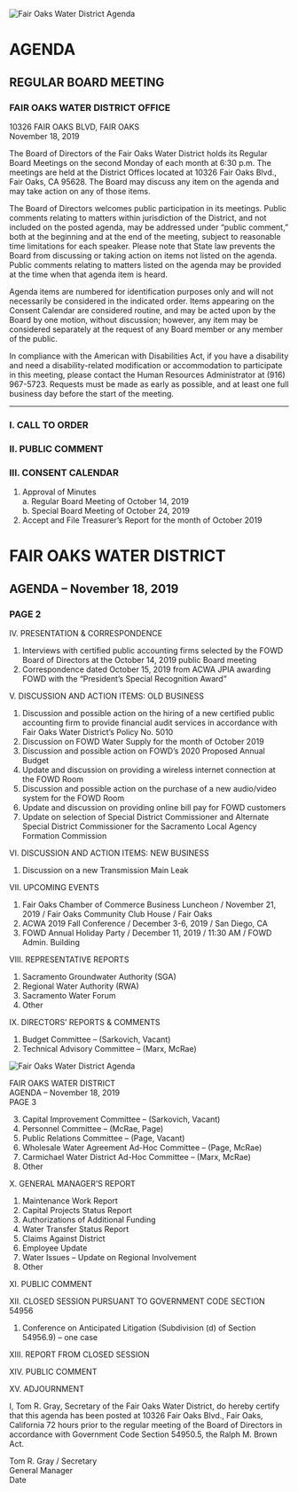 <!-- Page 1 -->
![Fair Oaks Water District Agenda](https://www.fairoakswater.org/wp-content/uploads/2019/11/Agenda-11-18-19-1.jpg)

# AGENDA
## REGULAR BOARD MEETING

### FAIR OAKS WATER DISTRICT OFFICE  
10326 FAIR OAKS BLVD, FAIR OAKS  
November 18, 2019

The Board of Directors of the Fair Oaks Water District holds its Regular Board Meetings on the second Monday of each month at 6:30 p.m. The meetings are held at the District Offices located at 10326 Fair Oaks Blvd., Fair Oaks, CA 95628. The Board may discuss any item on the agenda and may take action on any of those items.

The Board of Directors welcomes public participation in its meetings. Public comments relating to matters within jurisdiction of the District, and not included on the posted agenda, may be addressed under “public comment,” both at the beginning and at the end of the meeting, subject to reasonable time limitations for each speaker. Please note that State law prevents the Board from discussing or taking action on items not listed on the agenda. Public comments relating to matters listed on the agenda may be provided at the time when that agenda item is heard.

Agenda items are numbered for identification purposes only and will not necessarily be considered in the indicated order. Items appearing on the Consent Calendar are considered routine, and may be acted upon by the Board by one motion, without discussion; however, any item may be considered separately at the request of any Board member or any member of the public.

In compliance with the American with Disabilities Act, if you have a disability and need a disability-related modification or accommodation to participate in this meeting, please contact the Human Resources Administrator at (916) 967-5723. Requests must be made as early as possible, and at least one full business day before the start of the meeting.

---

### I. CALL TO ORDER  
### II. PUBLIC COMMENT  
### III. CONSENT CALENDAR  
1. Approval of Minutes  
   a. Regular Board Meeting of October 14, 2019  
   b. Special Board Meeting of October 24, 2019  
2. Accept and File Treasurer’s Report for the month of October 2019  
<!-- Page 2 -->
# FAIR OAKS WATER DISTRICT  
## AGENDA – November 18, 2019  
### PAGE 2  

IV. PRESENTATION & CORRESPONDENCE  
1. Interviews with certified public accounting firms selected by the FOWD Board of Directors at the October 14, 2019 public Board meeting  
2. Correspondence dated October 15, 2019 from ACWA JPIA awarding FOWD with the “President’s Special Recognition Award”  

V. DISCUSSION AND ACTION ITEMS: OLD BUSINESS  
1. Discussion and possible action on the hiring of a new certified public accounting firm to provide financial audit services in accordance with Fair Oaks Water District’s Policy No. 5010  
2. Discussion on FOWD Water Supply for the month of October 2019  
3. Discussion and possible action on FOWD’s 2020 Proposed Annual Budget  
4. Update and discussion on providing a wireless internet connection at the FOWD Room  
5. Discussion and possible action on the purchase of a new audio/video system for the FOWD Room  
6. Update and discussion on providing online bill pay for FOWD customers  
7. Update on selection of Special District Commissioner and Alternate Special District Commissioner for the Sacramento Local Agency Formation Commission  

VI. DISCUSSION AND ACTION ITEMS: NEW BUSINESS  
1. Discussion on a new Transmission Main Leak  

VII. UPCOMING EVENTS  
1. Fair Oaks Chamber of Commerce Business Luncheon / November 21, 2019 / Fair Oaks Community Club House / Fair Oaks  
2. ACWA 2019 Fall Conference / December 3-6, 2019 / San Diego, CA  
3. FOWD Annual Holiday Party / December 11, 2019 / 11:30 AM / FOWD Admin. Building  

VIII. REPRESENTATIVE REPORTS  
1. Sacramento Groundwater Authority (SGA)  
2. Regional Water Authority (RWA)  
3. Sacramento Water Forum  
4. Other  

IX. DIRECTORS’ REPORTS & COMMENTS  
1. Budget Committee – (Sarkovich, Vacant)  
2. Technical Advisory Committee – (Marx, McRae)  
<!-- Page 3 -->
![Fair Oaks Water District Agenda](https://example.com/image.png)

FAIR OAKS WATER DISTRICT  
AGENDA – November 18, 2019  
PAGE 3  

3. Capital Improvement Committee – (Sarkovich, Vacant)  
4. Personnel Committee – (McRae, Page)  
5. Public Relations Committee – (Page, Vacant)  
6. Wholesale Water Agreement Ad-Hoc Committee – (Page, McRae)  
7. Carmichael Water District Ad-Hoc Committee – (Marx, McRae)  
8. Other  

X. GENERAL MANAGER’S REPORT  
1. Maintenance Work Report  
2. Capital Projects Status Report  
3. Authorizations of Additional Funding  
4. Water Transfer Status Report  
5. Claims Against District  
6. Employee Update  
7. Water Issues – Update on Regional Involvement  
8. Other  

XI. PUBLIC COMMENT  

XII. CLOSED SESSION PURSUANT TO GOVERNMENT CODE SECTION 54956  
1. Conference on Anticipated Litigation (Subdivision (d) of Section 54956.9) – one case  

XIII. REPORT FROM CLOSED SESSION  

XIV. PUBLIC COMMENT  

XV. ADJOURNMENT  

I, Tom R. Gray, Secretary of the Fair Oaks Water District, do hereby certify that this agenda has been posted at 10326 Fair Oaks Blvd., Fair Oaks, California 72 hours prior to the regular meeting of the Board of Directors in accordance with Government Code Section 54950.5, the Ralph M. Brown Act.  

Tom R. Gray / Secretary  
General Manager  
Date  
